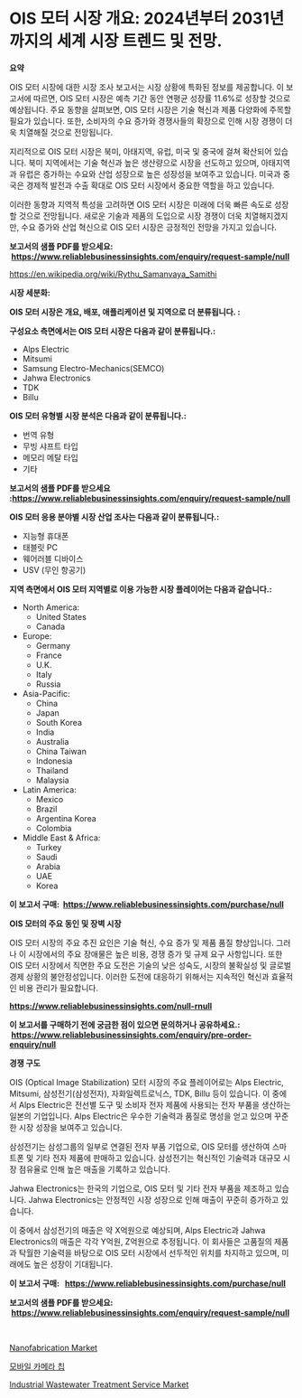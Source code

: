 <p><h1>OIS 모터 시장 개요: 2024년부터 2031년까지의 세계 시장 트렌드 및 전망.</h1></p><p><strong>요약</strong></p>
<p><p>OIS 모터 시장에 대한 시장 조사 보고서는 시장 상황에 특화된 정보를 제공합니다. 이 보고서에 따르면, OIS 모터 시장은 예측 기간 동안 연평균 성장률 11.6%로 성장할 것으로 예상됩니다. 주요 동향을 살펴보면, OIS 모터 시장은 기술 혁신과 제품 다양화에 주목할 필요가 있습니다. 또한, 소비자의 수요 증가와 경쟁사들의 확장으로 인해 시장 경쟁이 더욱 치열해질 것으로 전망됩니다.</p><p>지리적으로 OIS 모터 시장은 북미, 아태지역, 유럽, 미국 및 중국에 걸쳐 확산되어 있습니다. 북미 지역에서는 기술 혁신과 높은 생산량으로 시장을 선도하고 있으며, 아태지역과 유럽은 증가하는 수요와 산업 성장으로 높은 성장성을 보여주고 있습니다. 미국과 중국은 경제적 발전과 수출 확대로 OIS 모터 시장에서 중요한 역할을 하고 있습니다.</p><p>이러한 동향과 지역적 특성을 고려하면 OIS 모터 시장은 미래에 더욱 빠른 속도로 성장할 것으로 전망됩니다. 새로운 기술과 제품의 도입으로 시장 경쟁이 더욱 치열해지겠지만, 수요 증가와 산업 혁신으로 OIS 모터 시장은 긍정적인 전망을 가지고 있습니다.</p></p>
<p><strong>보고서의 샘플 PDF를 받으세요: &nbsp;<a href="https://www.reliablebusinessinsights.com/enquiry/request-sample/null">https://www.reliablebusinessinsights.com/enquiry/request-sample/null</a></strong></p>
<p><a href="https://en.wikipedia.org/wiki/Rythu_Samanvaya_Samithi">https://en.wikipedia.org/wiki/Rythu_Samanvaya_Samithi</a></p>
<p><strong>시장 세분화:</strong></p>
<p><strong> OIS 모터 시장은 개요, 배포, 애플리케이션 및 지역으로 더 분류됩니다. :</strong></p>
<p><strong>구성요소 측면에서는 OIS 모터 시장은 다음과 같이 분류됩니다.:</strong></p>
<p><ul><li>Alps Electric</li><li>Mitsumi</li><li>Samsung Electro-​Mechanics(SEMCO)</li><li>Jahwa Electronics</li><li>TDK</li><li>Billu</li></ul></p>
<p><strong> OIS 모터 유형별 시장 분석은 다음과 같이 분류됩니다.:</strong></p>
<p><ul><li>번역 유형</li><li>무빙 샤프트 타입</li><li>메모리 메탈 타입</li><li>기타</li></ul></p>
<p><strong>보고서의 샘플 PDF를 받으세요 :<a href="https://www.reliablebusinessinsights.com/enquiry/request-sample/null">https://www.reliablebusinessinsights.com/enquiry/request-sample/null</a></strong></p>
<p><strong> OIS 모터 응용 분야별 시장 산업 조사는 다음과 같이 분류됩니다.:</strong></p>
<p><ul><li>지능형 휴대폰</li><li>태블릿 PC</li><li>웨어러블 디바이스</li><li>USV (무인 항공기)</li></ul></p>
<p><strong>지역 측면에서 OIS 모터 지역별로 이용 가능한 시장 플레이어는 다음과 같습니다.:</strong></p>
<p><ul>
    <li>
        North America:
        <ul>
            <li>United States</li>
            <li>Canada</li>
        </ul>
    </li>
    <li>
        Europe:
        <ul>
            <li>Germany</li>
            <li>France</li>
            <li>U.K.</li>
            <li>Italy</li>
            <li>Russia</li>
        </ul>
    </li>
    <li>
        Asia-Pacific:
        <ul>
            <li>China</li>
            <li>Japan</li>
            <li>South Korea</li>
            <li>India</li>
            <li>Australia</li>
            <li>China Taiwan</li>
            <li>Indonesia</li>
            <li>Thailand</li>
            <li>Malaysia</li>
        </ul>
    </li>
    <li>
        Latin America:
        <ul>
            <li>Mexico</li>
            <li>Brazil</li>
            <li>Argentina Korea</li>
            <li>Colombia</li>
        </ul>
    </li>
    <li>
        Middle East & Africa:
        <ul>
            <li>Turkey</li>
            <li>Saudi</li>
            <li>Arabia</li>
            <li>UAE</li>
            <li>Korea</li>
        </ul>
    </li>
    </ul></p>
<p><strong>이 보고서 구매: &nbsp;<a href="https://www.reliablebusinessinsights.com/purchase/null">https://www.reliablebusinessinsights.com/purchase/null</a></strong></p>
<p><strong>OIS 모터의 주요 동인 및 장벽 시장</strong></p>
<p><p>OIS 모터 시장의 주요 추진 요인은 기술 혁신, 수요 증가 및 제품 품질 향상입니다. 그러나 이 시장에서의 주요 장애물은 높은 비용, 경쟁 증가 및 규제 요구 사항입니다. 또한 OIS 모터 시장에서 직면한 주요 도전은 기술의 낮은 성숙도, 시장의 불확실성 및 글로벌 경제 상황의 불안정성입니다. 이러한 도전에 대응하기 위해서는 지속적인 혁신과 효율적인 비용 관리가 필요합니다.</p></p>
<p><strong><a href="https://www.reliablebusinessinsights.com/null-rnull">https://www.reliablebusinessinsights.com/null-rnull</a></strong></p>
<p><strong>이 보고서를 구매하기 전에 궁금한 점이 있으면 문의하거나 공유하세요.: &nbsp;<a href="https://www.reliablebusinessinsights.com/enquiry/pre-order-enquiry/null">https://www.reliablebusinessinsights.com/enquiry/pre-order-enquiry/null</a></strong></p>
<p><strong>경쟁 구도</strong></p>
<p><p>OIS (Optical Image Stabilization) 모터 시장의 주요 플레이어로는 Alps Electric, Mitsumi, 삼성전기(삼성전자), 자화일렉트로닉스, TDK, Billu 등이 있습니다. 이 중에서 Alps Electric은 전선별 도구 및 소비자 전자 제품에 사용되는 전자 부품을 생산하는 일본의 기업입니다. Alps Electric은 우수한 기술력과 품질로 명성을 얻고 있으며 꾸준한 시장 성장을 보여주고 있습니다.</p><p>삼성전기는 삼성그룹의 일부로 연결된 전자 부품 기업으로, OIS 모터를 생산하여 스마트폰 및 기타 전자 제품에 판매하고 있습니다. 삼성전기는 혁신적인 기술력과 대규모 시장 점유율로 인해 높은 매출을 기록하고 있습니다.</p><p>Jahwa Electronics는 한국의 기업으로, OIS 모터 및 기타 전자 부품을 제조하고 있습니다. Jahwa Electronics는 안정적인 시장 성장으로 인해 매출이 꾸준히 증가하고 있습니다.</p><p>이 중에서 삼성전기의 매출은 약 X억원으로 예상되며, Alps Electric과 Jahwa Electronics의 매출은 각각 Y억원, Z억원으로 추정됩니다. 이 회사들은 고품질의 제품과 탁월한 기술력을 바탕으로 OIS 모터 시장에서 선두적인 위치를 차지하고 있으며, 미래에도 높은 성장이 기대됩니다.</p></p>
<p><strong>이 보고서 구매: &nbsp; <a href="https://www.reliablebusinessinsights.com/purchase/null">https://www.reliablebusinessinsights.com/purchase/null</a></strong></p>
<p><strong>보고서의 샘플 PDF를 받으세요: &nbsp;<a href="https://www.reliablebusinessinsights.com/enquiry/request-sample/null">https://www.reliablebusinessinsights.com/enquiry/request-sample/null</a></strong><strong></strong></p>
<p>&nbsp;</p>
<p><p><a href="https://github.com/RichRobinson5/Market-Research-Report-List-6/blob/main/nanofabrication-market.md">Nanofabrication Market</a></p><p><a href="https://github.com/sougarounis/Market-Research-Report-List-4/blob/main/7182279122849.md">모바일 카메라 칩</a></p><p><a href="https://github.com/gdfhhhj/Market-Research-Report-List-5/blob/main/industrial-wastewater-treatment-service-market.md">Industrial Wastewater Treatment Service Market</a></p></p>